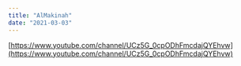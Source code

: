 ```yaml
---
title: "AlMakinah"
date: "2021-03-03"
---
```


[https://www.youtube.com/channel/UCz5G_0cpODhFmcdajQYEhvw](https://www.youtube.com/channel/UCz5G_0cpODhFmcdajQYEhvw)
